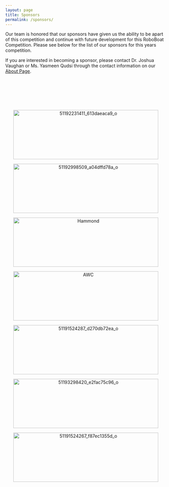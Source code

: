 ```yaml
---
layout: page
title: Sponsors
permalink: /sponsors/
---
```


Our team is honored that our sponsors have given us the ability to be apart of this competition and continue with future development for this RoboBoat Competition. Please see below for the list of our sponsors for this years competition.


If you are interested in becoming a sponsor, please contact Dr. Joshua Vaughan or Ms. Yasmeen Qudsi through the contact information on our [About Page](https://crawlab.github.io/RoboBoat-2021/about/). 

<br />
<br />
<br />
<br />
<br />
<center><p float="left">

<a data-flickr-embed="true" href="https://louisiana.edu/" title="ull-logo_0"><img src="https://live.staticflickr.com/65535/
51192412096_1fd4357059_o.png" width="454" height="154" alt="51192231411_613daeaca9_o"></a><script async src="//embedr.flickr.com/assets/
client-code.js" charset="utf-8"></script>

<a data-flickr-embed="true" href="https://userweb.ucs.louisiana.edu/~jev9637/" title="Screenshot_2021-05-20 C R A W LAB - Univ of Louisiana 
at Lafayette"><img src="https://live.staticflickr.com/65535/51192627433_001f175bfe_o.png" width="454" height="154" 
alt="51192998509_a04dffd78a_o"></a><script async src="//embedr.flickr.com/assets/client-code.js" charset="utf-8"></script>

<a data-flickr-embed="true" href="http://hammondmfg.com/" title="hammondmfg"><img src="https://live.staticflickr.com/65535/51193234209_4a381b66df_o.png" width="454" height="154" alt="Hammond"></a><script async src="//embedr.flickr.com/assets/client-code.js" charset="utf-8"></script>

<a data-flickr-embed="true" href="https://www.awc-inc.com/" title="logo_awc_cropped"><img src="https://live.staticflickr.com/65535/51192676338_466509c269_o.png" width="454" height="154" alt="AWC"></a><script async src="//embedr.flickr.com/assets/client-code.js" charset="utf-8"></script>

<a data-flickr-embed="true" href="https://azure.microsoft.com/en-us/" title="MS-Azure_logo_horiz_c-white_rgb"><img src="https://live.staticflickr.com/65535/51193479165_9185a1316d_o.png" width="454" height="154" alt="51191524287_d270db72ea_o"></a><script async src="//embedr.flickr.com/assets/client-code.js" charset="utf-8"></script>

<a data-flickr-embed="true" href="https://www.intel.com/content/www/us/en/homepage.html" title="intel"><img src="https://live.staticflickr.com/65535/51192626133_daf36f43c8_o.png" width="454" height="154" alt="51193298420_e2fac75c96_o"></a><script async src="//embedr.flickr.com/assets/client-code.js" charset="utf-8"></script>

<a data-flickr-embed="true" href="https://opencv.org/" title="cropped-OpenCV_logo_white_600x"><img src="https://live.staticflickr.com/65535/
51192412126_cc49910c3a_o.png" width="454" height="154" alt="51191524267_f87ec1355d_o"></a><script async src="//embedr.flickr.com/assets/
client-code.js" charset="utf-8"></script>

</p>
</center>